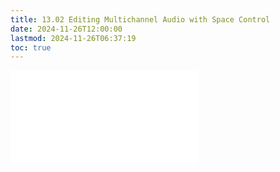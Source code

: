 ```yaml
---
title: 13.02 Editing Multichannel Audio with Space Control
date: 2024-11-26T12:00:00
lastmod: 2024-11-26T06:37:19
toc: true
---
```


![Link to included file content](../../../../sound/editing-multichannel-audio-with-space-control.md)
